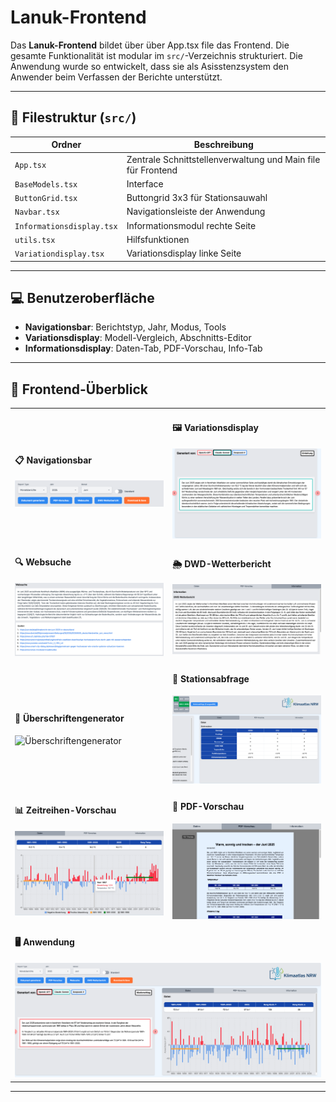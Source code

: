 # Lanuk-Frontend

Das **Lanuk-Frontend** bildet über über App.tsx file das Frontend. Die gesamte Funktionalität ist modular im `src/`-Verzeichnis strukturiert. Die Anwendung wurde so entwickelt, dass sie als Asisstenzsystem den Anwender beim Verfassen der Berichte unterstützt.

---
## 📁 Filestruktur (`src/`)

| Ordner                | Beschreibung |
|-----------------------|--------------|
| `App.tsx`             | Zentrale Schnittstellenverwaltung und Main file für Frontend |
| `BaseModels.tsx`      | Interface |
| `ButtonGrid.tsx`      | Buttongrid 3x3 für Stationsauwahl |
| `Navbar.tsx`          | Navigationsleiste der Anwendung |
| `Informationsdisplay.tsx`      | Informationsmodul rechte Seite |
| `utils.tsx`           | Hilfsfunktionen |
| `Variationdisplay.tsx`| Variationsdisplay linke Seite |

--- 

## 💻 Benutzeroberfläche
- **Navigationsbar**: Berichtstyp, Jahr, Modus, Tools
- **Variationsdisplay**: Modell-Vergleich, Abschnitts-Editor  
- **Informationsdisplay**: Daten-Tab, PDF-Vorschau, Info-Tab  

---

## 📰 Frontend-Überblick

<table>
<tr>
<td width="50%">
<h4>📋 Navigationsbar</h4>
<img src="images/Navigationsbar.png" alt="Navigationsbar" width="100%">
</td>
<td width="50%">
<h4>🖼️ Variationsdisplay</h4>
<img src="images/Variationsdisplay.png" alt="Variationsdisplay" width="100%">
</td>
</tr>

<tr>
<td width="50%">
<h4>🔍 Websuche</h4>
<img src="images/Websuche_Tool.png" alt="Websuche" width="100%">
</td>
<td width="50%">
<h4>🌦️ DWD-Wetterbericht</h4>
<img src="images/DWD_Wetterbericht.png" alt="DWD-Wetterbericht" width="100%">
</td>
</tr>

<tr>
<td>
<h4>📰 Überschriftengenerator</h4>
<img src="images/%C3%9Cberschriftengenerator.png" alt="Überschriftengenerator" width="100%">
</td>
<td>
<h4>📍 Stationsabfrage</h4>
<img src="images/Stationsabfrage.png" alt="Stationsabfrage" width="100%">
</td>
</tr>

<tr>
<td>
<h4>📊 Zeitreihen-Vorschau</h4>
<img src="images/Daten_Zeitreihe.png" alt="Zeitreihen-Vorschau" width="100%">
</td>
<td>
<h4>📄 PDF-Vorschau</h4>
<img src="images/PDF-Vorschau.png" alt="PDF-Vorschau" width="100%">
</td>
</tr>

<tr>
<td colspan="2">
<h4>🖥️ Anwendung</h4>
<img src="images/Anwendung.png" alt="Anwendung" width="100%">
</td>
</tr>
</table>

---